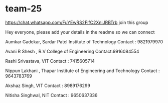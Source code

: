 # team-25

https://chat.whatsapp.com/FuYEwRS2FifC2XniJRBTrb join this group

Hey everyone, please add your details in the readme so we can connect 

Aumkar Gadekar, Sardar Patel Institute of Technology
Contact : 9821979970

Avani R Shesh , R.V College of Engineering 
Contact:9916084554

Rashi Srivastava, VIT
Contact : 7415605714

Nippun Lakhani , Thapar Institute of Engineering and Technology
Contact : 9643783769

Akshaz Singh, VIT
Contact : 8989176299

Nitisha Singhwal, NIT
Contact : 9650637336
